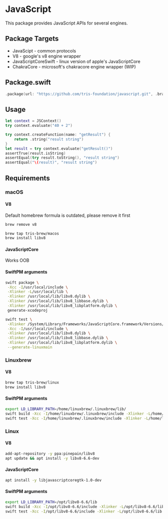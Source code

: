 # JavaScript

This package provides JavaScript APIs for several engines.

## Package Targets
* JavaScipt - common protocols
* V8 - google's v8 engine wrapper
* JavaScriptCoreSwift - linux version of apple's JavaScriptCore
* СhakraCore - microsoft's chakracore engine wrapper (WIP)

## Package.swift

```swift
.package(url: "https://github.com/tris-foundation/javascript.git", .branch("master"))
```

## Usage

```swift
let context = JSContext()
try context.evaluate("40 + 2")

try context.createFunction(name: "getResult") {
    return .string("result string")
}
let result = try context.evaluate("getResult()")
assertTrue(result.isString)
assertEqual(try result.toString(), "result string")
assertEqual("\(result)", "result string")
```

## Requirements

### macOS

#### V8

Default homebrew formula is outdated, please remove it first

```bash
brew remove v8
```

```bash
brew tap tris-brew/macos
brew install libv8
```

#### JavaScriptCore

Works OOB

#### SwiftPM arguments

```bash
swift package \
 -Xcc -I/usr/local/include \
 -Xlinker -L/usr/local/lib \
 -Xlinker /usr/local/lib/libv8.dylib \
 -Xlinker /usr/local/lib/libv8_libbase.dylib \
 -Xlinker /usr/local/lib/libv8_libplatform.dylib \
 generate-xcodeproj

swift test \
 -Xlinker /System/Library/Frameworks/JavaScriptCore.framework/Versions/Current/JavaScriptCore \
 -Xcc -I/usr/local/include \
 -Xlinker /usr/local/lib/libv8.dylib \
 -Xlinker /usr/local/lib/libv8_libbase.dylib \
 -Xlinker /usr/local/lib/libv8_libplatform.dylib \
 --generate-linuxmain
```

### Linuxbrew

#### V8

```bash
brew tap tris-brew/linux
brew install libv8
```

#### SwiftPM arguments

```bash
export LD_LIBRARY_PATH=/home/linuxbrew/.linuxbrew/lib/
swift build -Xcc -I/home/linuxbrew/.linuxbrew/include -Xlinker -L/home/linuxbrew/.linuxbrew/lib -Xlinker -lv8_libbase -Xlinker -lv8_libplatform
swift test -Xcc -I/home/linuxbrew/.linuxbrew/include -Xlinker -L/home/linuxbrew/.linuxbrew/lib -Xlinker -lv8_libbase -Xlinker -lv8_libplatform
```

### Linux

#### V8

```bash
add-apt-repository -y ppa:pinepain/libv8
apt update && apt install -y libv8-6.6-dev
```

#### JavaScriptCore
```bash
apt install -y libjavascriptcoregtk-1.0-dev
```

#### SwiftPM arguments

```bash
export LD_LIBRARY_PATH=/opt/libv8-6.6/lib
swift build -Xcc -I/opt/libv8-6.6/include -Xlinker -L/opt/libv8-6.6/lib -Xlinker -lv8_libbase -Xlinker -lv8_libplatform
swift test -Xcc -I/opt/libv8-6.6/include -Xlinker -L/opt/libv8-6.6/lib -Xlinker -lv8_libbase -Xlinker -lv8_libplatform
```
